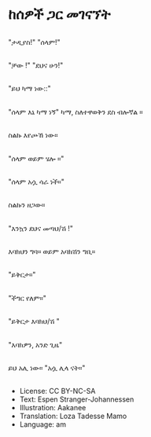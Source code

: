 # ከሰዎች ጋር መገናኘት

##
"ታዲያስ!" "ሰላም!"

##
"ቻው !" "ደህና ሁን!"

##
"ይህ ካማ ነው::"

##
"ሰላም እኔ ካማ ነኝ" ካማ, ስለተዋወቅን ደስ ብሎኛል ።

##
ስልኩ እየጮኸ ነው።

##
"ሰላም ወይም ሄሎ ።"

##
"ሰላም አሷ ሳራ ነች።"

##
ስልኩን ዘጋው።

##
"እንኳን ደህና መጣህ/ሽ !"

##
እባክህን ግባ። ወይም አባክሽን ግቢ።

##
"ይቅርታ።"

##
"ችግር የለም።"

##
"ይቅርታ እባክህ/ሽ "

##
"እባክዎን, አንድ ጊዜ"

##
ይህ አሊ ነው። "አሷ ሊላ ናት።"

##
* License: CC BY-NC-SA
* Text: Espen Stranger-Johannessen
* Illustration: Aakanee
* Translation: Loza Tadesse Mamo
* Language: am

